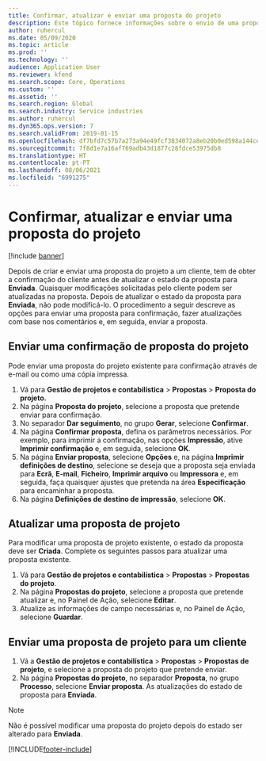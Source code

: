 ```yaml
---
title: Confirmar, atualizar e enviar uma proposta do projeto
description: Este tópico fornece informações sobre o envio de uma proposta ao cliente para confirmação, modificação com base em comentários e, em seguida, reenviando a proposta.
author: ruhercul
ms.date: 05/09/2020
ms.topic: article
ms.prod: ''
ms.technology: ''
audience: Application User
ms.reviewer: kfend
ms.search.scope: Core, Operations
ms.custom: ''
ms.assetid: ''
ms.search.region: Global
ms.search.industry: Service industries
ms.author: ruhercul
ms.dyn365.ops.version: 7
ms.search.validFrom: 2019-01-15
ms.openlocfilehash: df7bfd7c57b7a273a94e49fcf3834072a8eb20b0ed598a144cefaff41e28a431
ms.sourcegitcommit: 7f8d1e7a16af769adb43d1877c28fdce53975db8
ms.translationtype: HT
ms.contentlocale: pt-PT
ms.lasthandoff: 08/06/2021
ms.locfileid: "6991275"
---
```

# <a name="confirm-update-and-send-a-project-quotation"></a>Confirmar, atualizar e enviar uma proposta do projeto

[!include [banner](../includes/banner.md)]

Depois de criar e enviar uma proposta do projeto a um cliente, tem de obter a confirmação do cliente antes de atualizar o estado da proposta para **Enviada**. Quaisquer modificações solicitadas pelo cliente podem ser atualizadas na proposta. Depois de atualizar o estado da proposta para **Enviada**, não pode modificá-lo. O procedimento a seguir descreve as opções para enviar uma proposta para confirmação, fazer atualizações com base nos comentários e, em seguida, enviar a proposta.

## <a name="send-a-project-quotation-confirmation"></a>Enviar uma confirmação de proposta do projeto  

Pode enviar uma proposta do projeto existente para confirmação através de e-mail ou como uma cópia impressa. 

1. Vá para **Gestão de projetos e contabilística** > **Propostas** > **Proposta do projeto.** 
2. Na página **Proposta do projeto**, selecione a proposta que pretende enviar para confirmação. 
3. No separador **Dar seguimento**, no grupo **Gerar**, selecione **Confirmar**. 
4. Na página **Confirmar proposta**, defina os parâmetros necessários. Por exemplo, para imprimir a confirmação, nas opções **Impressão**, ative **Imprimir confirmação** e, em seguida, selecione **OK**.
5. Na página **Enviar proposta**, selecione **Opções** e, na página **Imprimir definições de destino**, selecione se deseja que a proposta seja enviada para **Ecrã**, **E-mail**, **Ficheiro**, **Imprimir arquivo** ou **Impressora** e, em seguida, faça quaisquer ajustes que pretenda na área **Especificação** para encaminhar a proposta.
6. Na página **Definições de destino de impressão**, selecione **OK**.  

## <a name="update-a-project-quotation"></a>Atualizar uma proposta de projeto

Para modificar uma proposta de projeto existente, o estado da proposta deve ser **Criada**. Complete os seguintes passos para atualizar uma proposta existente. 

1. Vá para **Gestão de projetos e contabilística** > **Propostas** > **Propostas do projeto**.
2. Na página **Propostas do projeto**, selecione a proposta que pretende atualizar e, no Painel de Ação, selecione **Editar**.
3. Atualize as informações de campo necessárias e, no Painel de Ação, selecione **Guardar**.  

## <a name="send-a-project-quotation-to-a-customer"></a>Enviar uma proposta de projeto para um cliente 

1. Vá a **Gestão de projetos e contabilística** > **Propostas** > **Propostas de projeto**, e selecione a proposta do projeto que pretende enviar.
2. Na página **Propostas do projeto**, no separador **Proposta**, no grupo **Processo**, selecione **Enviar proposta**. As atualizações do estado de proposta para **Enviada**.

> [!NOTE]
> Não é possível modificar uma proposta do projeto depois do estado ser alterado para **Enviada**.


[!INCLUDE[footer-include](../includes/footer-banner.md)]